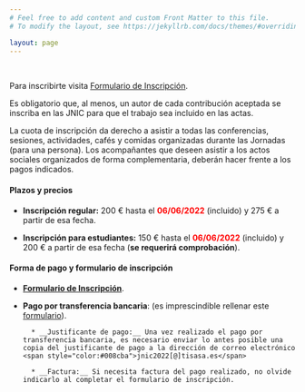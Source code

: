 ```yaml
---
# Feel free to add content and custom Front Matter to this file.
# To modify the layout, see https://jekyllrb.com/docs/themes/#overriding-theme-defaults

layout: page
---
```

<!-- <h5 style="color:white; background-color: #550000;" class="text-center"><i class="far fa-clock mr-3"></i> <b> La inscripción a las jornadas se abrirá en Mayo. <br/> Estate atento a esta página web y al twitter. </b></h5> -->
<br/>


 <p>Para inscribirte visita  <a href="https://tisa.teventos.com/jnic2022/es/mods/formulario-de-inscripcion" target="_blank">Formulario de Inscripción</a>.
<!-- Rellena el formulario que se encuentra al pulsar el botón <a href="https://eventos.uclm.es/event_detail/48324/tickets.html" target="_blank">INSCRIBIRSE</a> </p>
<p>O puedes ir directamente al <a href="https://eventos.uclm.es/event_detail/48324/tickets.html" target="_blank">Formulario de Inscripción</a></p> -->

<!-- <p>Es obligatorio que, al menos, un autor de cada contribución aceptada se inscriba en las JNIC para que el trabajo sea incluido en las actas.</p>

 <p><b>La cuota de inscripción de esta edición de JNIC Live es gratuita al tratarse de un evento online.</b></p>

<center><b>¡Te esperamos!</b></center> -->

<!-- <center>Proximamente facilitaremos el formulario de inscrición</center> -->

<p>Es obligatorio que, al menos, un autor de cada contribución aceptada se inscriba en las JNIC para que el trabajo sea incluido en las actas. </p>

<p>La cuota de inscripción da derecho a asistir a todas las conferencias, sesiones, actividades, cafés y comidas organizadas durante las Jornadas (para una persona). Los acompañantes que deseen asistir a los actos sociales organizados de forma complementaria, deberán hacer frente a los pagos indicados. </p>




#### __Plazos y precios__


* __Inscripción regular:__ 200 € hasta el <span style="color:red;">__06/06/2022__</span> (incluido) y 275 € a partir de esa fecha.

* __Inscripción para estudiantes:__ 150 € hasta el <span style="color:red">__06/06/2022__</span> (incluido) y 200 € a partir de esa fecha (__se requerirá comprobación__).

<!--* __Acompañante:__ según las actividades en las que se inscriba en el formulario.-->

<!--La cuota de inscripción da derecho a asistir a todas las conferencias, sesiones, actividades, cafés, comidas, cena de gala y la participación en aquellos actos sociales que se lleven a cabo durante las Jornadas (para una persona). -->

#### __Forma de pago y formulario de inscripción__

* __<a href="https://tisa.teventos.com/jnic2022/es/mods/formulario-de-inscripcion" target="_blank">Formulario de Inscripción</a>__.

* __Pago por transferencia bancaria__: (es imprescindible rellenar este <a data-fancybox data-type="iframe" data-src="https://eventos.unex.es/event_detail/35190/tickets.html" href="javascript:;">formulario</a>).

		* __Justificante de pago:__ Una vez realizado el pago por transferencia bancaria, es necesario enviar lo antes posible una copia del justificante de pago a la dirección de correo electrónico <span style="color:#008cba">jnic2022[@]tisasa.es</span>

		* __Factura:__ Si necesita factura del pago realizado, no olvide indicarlo al completar el formulario de inscripción.

